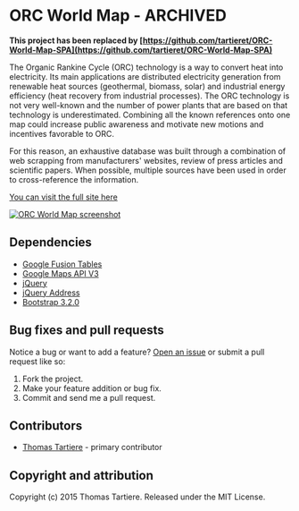 # ORC World Map - ARCHIVED

**This project has been replaced by [https://github.com/tartieret/ORC-World-Map-SPA](https://github.com/tartieret/ORC-World-Map-SPA)**

The Organic Rankine Cycle (ORC) technology is a way to convert heat into electricity. Its main applications are distributed electricity generation from renewable heat sources (geothermal, biomass, solar) and industrial energy efficiency (heat recovery from industrial processes). The ORC technology is not very well-known and the number of power plants that are based on that technology is underestimated. Combining all the known references onto one map could increase public awareness and motivate new motions and incentives favorable to ORC.

For this reason, an exhaustive database was built through a combination of web scrapping from manufacturers' websites, review of press articles and scientific papers. When possible, multiple sources have been used in order to cross-reference the information.

[You can visit the full site here](http://orc-world-map.org/)

[![ORC World Map screenshot](https://raw.githubusercontent.com/tartieret/ORC-World-Map/master/images/screenshot.PNG)](http://www.orc-world-map.org)

## Dependencies

* [Google Fusion Tables](http://www.google.com/fusiontables/Home)
* [Google Maps API V3](https://developers.google.com/maps/documentation/javascript)
* [jQuery](http://jquery.org)
* [jQuery Address](https://github.com/asual/jquery-address)
* [Bootstrap 3.2.0](http://getbootstrap.com/)

## Bug fixes and pull requests

Notice a bug or want to add a feature? [Open an issue](https://github.com/tartieret/ORC-World-Map/issues) or submit a pull request like so:
 
1. Fork the project.
1. Make your feature addition or bug fix.
1. Commit and send me a pull request.

## Contributors 

* [Thomas Tartiere](https://www.linkedin.com/in/thomastartiere/) - primary contributor

## Copyright and attribution

Copyright (c) 2015 Thomas Tartiere. Released under the MIT License.
